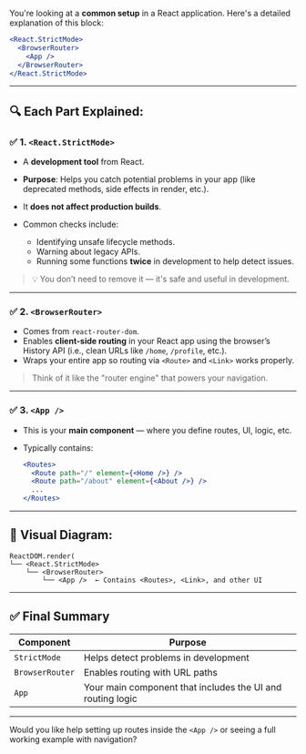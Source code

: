 You're looking at a **common setup** in a React application. Here's a detailed explanation of this block:

```jsx
<React.StrictMode>
  <BrowserRouter>
    <App />
  </BrowserRouter>
</React.StrictMode>
```

---

## 🔍 Each Part Explained:

### ✅ 1. `<React.StrictMode>`

* A **development tool** from React.
* **Purpose**: Helps you catch potential problems in your app (like deprecated methods, side effects in render, etc.).
* It **does not affect production builds**.
* Common checks include:

  * Identifying unsafe lifecycle methods.
  * Warning about legacy APIs.
  * Running some functions **twice** in development to help detect issues.

> 💡 You don’t need to remove it — it's safe and useful in development.

---

### ✅ 2. `<BrowserRouter>`

* Comes from `react-router-dom`.
* Enables **client-side routing** in your React app using the browser’s History API (i.e., clean URLs like `/home`, `/profile`, etc.).
* Wraps your entire app so routing via `<Route>` and `<Link>` works properly.

> Think of it like the "router engine" that powers your navigation.

---

### ✅ 3. `<App />`

* This is your **main component** — where you define routes, UI, logic, etc.
* Typically contains:

  ```jsx
  <Routes>
    <Route path="/" element={<Home />} />
    <Route path="/about" element={<About />} />
    ...
  </Routes>
  ```

---

## 🧠 Visual Diagram:

```
ReactDOM.render(
└── <React.StrictMode>
    └── <BrowserRouter>
        └── <App />  ← Contains <Routes>, <Link>, and other UI
```

---

## ✅ Final Summary

| Component       | Purpose                                                    |
| --------------- | ---------------------------------------------------------- |
| `StrictMode`    | Helps detect problems in development                       |
| `BrowserRouter` | Enables routing with URL paths                             |
| `App`           | Your main component that includes the UI and routing logic |

---

Would you like help setting up routes inside the `<App />` or seeing a full working example with navigation?
